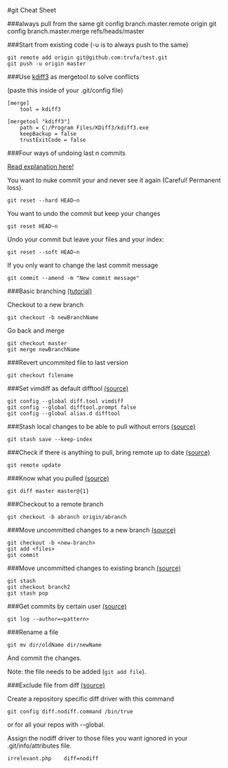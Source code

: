 #git Cheat Sheet

###always pull from the same
    git config branch.master.remote origin
    git config branch.master.merge refs/heads/master

###Start from existing code (-u is to always push to the same)

    git remote add origin git@github.com:trufa/test.git
    git push -u origin master 

###Use [kdiff3](http://kdiff3.sourceforge.net/) as mergetool to solve conflicts

(paste this inside of your .git/config file)

    [merge]
        tool = kdiff3
    
    [mergetool "kdiff3"]
        path = C:/Program Files/KDiff3/kdiff3.exe
        keepBackup = false
        trustExitCode = false
        
###Four ways of undoing last n commits

[Read explanation here!](http://stackoverflow.com/a/6866485/463065)

You want to nuke commit your and never see it again (Careful! Permanent loss).
    
    git reset --hard HEAD~n
    
You want to undo the commit but keep your changes
    
    git reset HEAD~n
    
Undo your commit but leave your files and your index:

    git reset --soft HEAD~n
    
If you only want to change the last commit message

    git commit --amend -m "New commit message"

###Basic branching [(tutorial)](http://git-scm.com/book/en/Git-Branching-Basic-Branching-and-Merging)

Checkout to a new branch

    git checkout -b newBranchName
    
Go back and merge

    git checkout master
    git merge newBranchName
    
###Revert uncommited file to last version

    git checkout filename
    
###Set vimdiff as default difftool [(source)](http://stackoverflow.com/a/3713865/463065)

    git config --global diff.tool vimdiff
    git config --global difftool.prompt false
    git config --global alias.d difftool

###Stash local changes to be able to pull without errors [(source)](http://stackoverflow.com/a/14318266/463065)

    git stash save --keep-index
    
###Check if there is anything to pull, bring remote up to date [(source)](http://stackoverflow.com/a/3278427/463065)

    git remote update
    
###Know what you pulled [(source)](http://stackoverflow.com/a/1362990/463065)

    git diff master master@{1}
    
###Checkout to a remote branch

    git checkout -b abranch origin/abranch

###Move uncommitted changes to a new branch [(source)](http://stackoverflow.com/a/1394804/463065)

    git checkout -b <new-branch>
    git add <files>
    git commit
    
###Move uncommitted changes to existing branch [(source)](http://stackoverflow.com/a/556986/463065)

    git stash
    git checkout branch2
    git stash pop

###Get commits by certain user [(source)](http://stackoverflow.com/a/2954501/463065)

    git log --author=<pattern>
    
###Rename a file

    git mv dir/oldName dir/newName

And commit the changes.

Note: the file needs to be added (`git add file`).

###Exclude file from diff [(source)](http://stackoverflow.com/a/10421385/463065)

Create a repository specific diff driver with this command

    git config diff.nodiff.command /bin/true

or for all your repos with --global.

Assign the nodiff driver to those files you want ignored in your .git/info/attributes file.

    irrelevant.php    diff=nodiff


